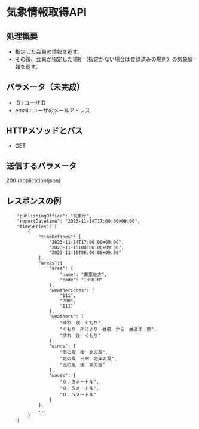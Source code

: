 # 気象情報取得API

## 処理概要

* 指定した会員の情報を返す。
* その後、会員が指定した場所（指定がない場合は登録済みの場所）の気象情報を返す。

## パラメータ（未完成）

* ID : ユーザID
* email : ユーザのメールアドレス

## HTTPメソッドとパス
* GET

## 送信するパラメータ
200 (application/json)

## レスポンスの例
        "publishingOffice": "気象庁",
        "reportDatetime": "2023-11-14T17:00:00+09:00",
        "timeSeries": [
            {
                "timeDefines": [
                    "2023-11-14T17:00:00+09:00",
                    "2023-11-15T00:00:00+09:00",
                    "2023-11-16T00:00:00+09:00"
                ],
                "areas":{
                    "area": {
                        "name": "東京地方",
                        "code": "130010"
                    },
                    "weatherCodes": [
                        "111",
                        "200",
                        "111"
                    ],
                    "weathers": [
                        "晴れ　夜　くもり",
                        "くもり　所により　昼前　から　昼過ぎ　雨",
                        "晴れ　後　くもり"
                    ],
                    "winds": [
                        "南の風　後　北の風",
                        "北の風　日中　北東の風",
                        "北の風　後　東の風"
                    ],
                    "waves": [
                        "０．５メートル",
                        "０．５メートル",
                        "０．５メートル"
                    ]
                },
                ...
            }
        ]